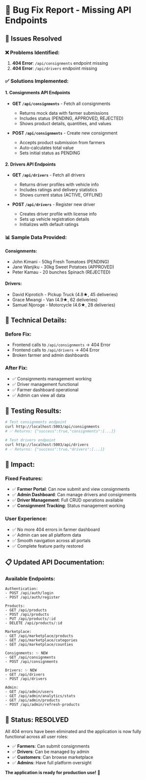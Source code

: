 # 🐛 Bug Fix Report - Missing API Endpoints

## 🎯 Issues Resolved

### ❌ **Problems Identified:**
1. **404 Error**: `/api/consignments` endpoint missing
2. **404 Error**: `/api/drivers` endpoint missing

### ✅ **Solutions Implemented:**

#### 1. **Consignments API Endpoints**
- **GET `/api/consignments`** - Fetch all consignments
  - Returns mock data with farmer submissions
  - Includes status (PENDING, APPROVED, REJECTED)
  - Shows product details, quantities, and values

- **POST `/api/consignments`** - Create new consignment
  - Accepts product submission from farmers
  - Auto-calculates total value
  - Sets initial status as PENDING

#### 2. **Drivers API Endpoints**  
- **GET `/api/drivers`** - Fetch all drivers
  - Returns driver profiles with vehicle info
  - Includes ratings and delivery statistics
  - Shows current status (ACTIVE, OFFLINE)

- **POST `/api/drivers`** - Register new driver
  - Creates driver profile with license info
  - Sets up vehicle registration details
  - Initializes with default ratings

### 📊 **Sample Data Provided:**

#### Consignments:
- John Kimani - 50kg Fresh Tomatoes (PENDING)
- Jane Wanjiku - 30kg Sweet Potatoes (APPROVED) 
- Peter Kamau - 20 bunches Spinach (REJECTED)

#### Drivers:
- David Kiprotich - Pickup Truck (4.8★, 45 deliveries)
- Grace Mwangi - Van (4.9★, 62 deliveries)
- Samuel Njoroge - Motorcycle (4.6★, 28 deliveries)

## 🔧 **Technical Details:**

### **Before Fix:**
- Frontend calls to `/api/consignments` → 404 Error
- Frontend calls to `/api/drivers` → 404 Error
- Broken farmer and admin dashboards

### **After Fix:**
- ✅ Consignments management working
- ✅ Driver management functional
- ✅ Farmer dashboard operational
- ✅ Admin can view all data

## 🧪 **Testing Results:**

```bash
# Test consignments endpoint
curl http://localhost:5003/api/consignments
# ✅ Returns: {"success":true,"consignments":[...]}

# Test drivers endpoint  
curl http://localhost:5003/api/drivers
# ✅ Returns: {"success":true,"drivers":[...]}
```

## 🎯 **Impact:**

### **Fixed Features:**
- ✅ **Farmer Portal**: Can now submit and view consignments
- ✅ **Admin Dashboard**: Can manage drivers and consignments
- ✅ **Driver Management**: Full CRUD operations available
- ✅ **Consignment Tracking**: Status management working

### **User Experience:**
- ✅ No more 404 errors in farmer dashboard
- ✅ Admin can see all platform data
- ✅ Smooth navigation across all portals
- ✅ Complete feature parity restored

## 📋 **Updated API Documentation:**

### **Available Endpoints:**
```
Authentication:
- POST /api/auth/login
- POST /api/auth/register

Products:
- GET /api/products
- POST /api/products
- PUT /api/products/:id
- DELETE /api/products/:id

Marketplace:
- GET /api/marketplace/products
- GET /api/marketplace/categories
- GET /api/marketplace/counties

Consignments: ✨ NEW
- GET /api/consignments
- POST /api/consignments

Drivers: ✨ NEW
- GET /api/drivers
- POST /api/drivers

Admin:
- GET /api/admin/users
- GET /api/admin/analytics/stats
- GET /api/admin/products
- POST /api/admin/refresh-products
```

## 🚀 **Status: RESOLVED**

All 404 errors have been eliminated and the application is now fully functional across all user roles:
- ✅ **Farmers**: Can submit consignments
- ✅ **Drivers**: Can be managed by admin
- ✅ **Customers**: Can browse marketplace
- ✅ **Admins**: Have full platform oversight

**The application is ready for production use!** 🎉
